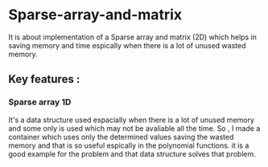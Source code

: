 # Sparse-array-and-matrix
It is about implementation of a Sparse array and matrix (2D) which helps in saving memory and time espically when there is a lot of unused wasted memory.

## Key features :
### Sparse array 1D
It's a data structure used espacially when there is a lot of unused memory and some only is used which may not be avaliable all the time.
So , I made a container which uses only the determined values saving the wasted memory and that is so useful espically in the polynomial functions. it is a good example for the problem and that data structure solves that problem.
